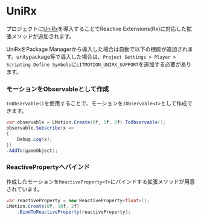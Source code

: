 # UniRx

プロジェクトに[UniRx](https://github.com/neuecc/UniRx)を導入することでReactive Extensions(Rx)に対応した拡張メソッドが追加されます。

UniRxをPackage Managerから導入した場合は自動で以下の機能が追加されます。unitypackage等で導入した場合は、`Project Settings > Player > Scripting Define Symbols`に`LITMOTION_UNIRX_SUPPORT`を追加する必要があります。

### モーションをObservableとして作成

`ToObservable()`を使用することで、モーションを`IObservable<T>`として作成できます。

```cs
var observable = LMotion.Create(0f, 5f, 2f).ToObservable();
observable.Subscribe(x =>
{
    Debug.Log(x);
})
.AddTo(gameObject);
```

### ReactivePropertyへバインド

作成したモーションを`ReactiveProperty<T>`にバインドする拡張メソッドが用意されています。

```cs
var reactiveProperty = new ReactiveProperty<float>();
LMotion.Create(0f, 10f, 2f)
    .BindToReactiveProperty(reactiveProperty);
```
